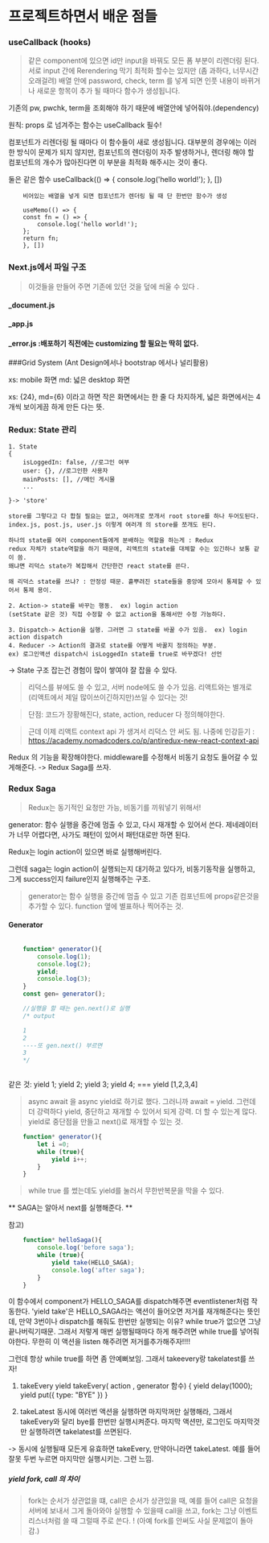 # 프로젝트하면서 배운 점들 


### useCallback (hooks)
> 같은 component에 있으면 id만 input을 바꿔도 모든 폼 부분이 리렌더링 된다. 
> 서로 input 간에 Rerendering 막기 최적화 할수는 있지만 (좀 과하다, 너무시간 오래걸려)
  배열 안에 password, check, term 를 넣게 되면 인풋 내용이 바뀌거나 새로운 항목이 추가 될 때마다 함수가 생성됩니다.

  기존의 pw, pwchk, term을 조회해야 하기 때문에 배열안에 넣어줘야.(dependency)

  원칙: props 로 넘겨주는 함수는 useCallback 필수!

  컴포넌트가 리렌더링 될 때마다 이 함수들이 새로 생성됩니다. 
  대부분의 경우에는 이러한 방식이 문제가 되지 않지만, 
  컴포넌트의 렌더링이 자주 발생하거나, 렌더링 해야 할 컴포넌트의 개수가 많아진다면 
  이 부분을 최적화 해주시는 것이 좋다. 

  둘은 같은 함수
        useCallback(() => {
        console.log('hello world!');
        }, [])

        비어있는 배열을 넣게 되면 컴포넌트가 렌더링 될 때 단 한번만 함수가 생성

        useMemo(() => {
        const fn = () => {
            console.log('hello world!');
        };
        return fn;
        }, [])
  

### Next.js에서 파일 구조

> 이것들을 만들어 주면 기존에 있던 것을 덮에 씌울 수 있다 . 

#### _document.js
#### _app.js 
#### _error.js  :배포하기 직전에는 customizing 할 필요는 딱히 없다. 


###Grid System (Ant Design에서나 bootstrap 에서나 널리활용)

xs: mobile 화면 
md: 넓은 desktop 화면 

xs: {24}, md={6} 이라고 하면 작은 화면에서는 한 줄 다 차지하게, 
넓은 화면에서는 4개씩 보이게끔 하게 만든 다는 뜻. 


### Redux: State 관리 

    1. State
    {
        isLoggedIn: false, //로그인 여부
        user: {}, //로그인한 사용자
        mainPosts: [], //메인 게시물 
        ...

    }-> 'store'

    store를 그렇다고 다 합칠 필요는 없고, 여러개로 쪼개서 root store를 하나 두어도된다. 
    index.js, post.js, user.js 이렇게 여러개 의 store를 쪼개도 된다.

    하나의 state를 여러 component들에게 분배하는 역할을 하는게 : Redux 
    redux 자체가 state역할을 하기 때문에, 리액트의 state를 대체할 수는 있긴하나 보통 같이 씀. 
    왜냐면 리덕스 state가 복잡해서 간단한건 react state를 쓴다. 

    왜 리덕스 state를 쓰냐? : 안정성 때문. 흩뿌려진 state들을 중앙에 모아서 통제할 수 있어서 통제 용이. 

    2. Action-> state를 바꾸는 행동.  ex) login action
    (setState 같은 것) 직접 수정할 수 없고 action을 통해서만 수정 가능하다. 

    3. Dispatch-> Action을 실행. 그러면 그 state를 바꿀 수가 있음.  ex) login action dispatch
    4. Reducer -> Action의 결과로 state를 어떻게 바꿀지 정의하는 부분.  
    ex) 로그인액션 dispatch시 isLoggedIn state를 true로 바꾸겠다! 선언 

-> State 구조 잡는건 경험이 많이 쌓여야 잘 잡을 수 있다. 

> 리덕스를 뷰에도 쓸 수 있고, 서버 node에도 쓸 수가 있음. 리액트와는 별개로 (리액트에서 제일 많이쓰이긴하지만)쓰일 수 있다는 것!

> 단점: 코드가 장황해진다, state, action, reducer 다 정의해야한다. 


> 근데 이제 리액트 context api 가 생겨서 리덕스 안 써도 됨. 나중에 인강듣기 : https://academy.nomadcoders.co/p/antiredux-new-react-context-api


Redux 의 기능을 확장해야한다. 
middleware를 수정해서 비동기 요청도 들어갈 수 있게해준다. 
-> Redux Saga를 쓰자. 

### Redux Saga 

> Redux는 동기적인 요청만 가능, 비동기를 끼워넣기 위해서!

generator: 함수 실행을 중간에 멈출 수 있고, 다시 재개할 수 있어서 쓴다. 
제네레이터가 너무 어렵다면, 사가도 패턴이 있어서 패턴대로만 하면 된다. 


Redux는 login action이 있으면 바로 실행해버린다.

그런데 saga는 login action이 실행되는지 대기하고 있다가, 비동기동작을 
실행하고, 그게 success인지 failure인지 실행해주는 구조. 

> generator는 함수 실행을 중간에 멈출 수 있고 기존 컴포넌트에 props같은것을 추가할 수 있다. function 옆에 별표하나 찍어주는 것.

#### Generator

```javascript

    function* generator(){
        console.log(1);
        console.log(2);
        yield;
        console.log(3);
    }
    const gen= generator();

    //실행을 할 때는 gen.next()로 실행
    /* output 

    1
    2
    ----또 gen.next() 부르면 
    3
    */
   

```
같은 것: yield 1; yield 2; yield 3; yield 4; === yield [1,2,3,4]

> async await 을 async yield로 하기로 했다. 그러니까 await = yield. 그런데 더 강력하다 yield, 중단하고 재개할 수 있어서 되게 강력. 더 할 수 있는게 많다. yield로 중단점을 만들고 next()로 재개할 수 있는 것. 

```javascript
    function* generator(){
        let i =0; 
        while (true){
            yield i++;
        }
    }
```
> while true 를 썼는데도 yield를 눌러서 무한반복문을 막을 수 있다. 


** SAGA는 알아서 next를 실행해준다. **

참고) 
```javascript
    function* helloSaga(){
        console.log('before saga');
        while (true){
            yield take(HELLO_SAGA);
            console.log('after saga');
        }
    }
```
이 함수에서 component가 HELLO_SAGA를 dispatch해주면 eventlistener처럼 작동한다. 'yield take'은 HELLO_SAGA라는 액션이 들어오면 저거를 재개해준다는 뜻인데, 만약 3번이나 dispatch를 해줘도 한번만 실행되는 이유? while true가 없으면 그냥 끝나버릭기때문. 그래서 저렇게 매번 실행될때마다 하게 해주려면 while true를 넣어줘야한다. 무한히 이 액션을 listen 해주려면 저거를추가해주자!!!!


그런데 항상 while true를 하면 좀 안예뻐보임. 
그래서 takeevery랑 takelatest를 쓰자! 

1. takeEvery 
    yield takeEvery( action , generator 함수) {
        yield delay(1000);
        yield put({
            type: "BYE"
        })
    }
    
2. takeLatest 
    동시에 여러번 액션을 실행하면 마지막꺼만 실행해라, 그래서 takeEvery와 달리 
    bye를 한번만 실행시켜준다. 마지막 액션만, 로그인도 마지막것만 실행하려면 takelatest를 쓰면된다. 

-> 동시에 실행될때 모든게 유효하면 takeEvery, 만약아니라면 takeLatest. 예를 들어 잘못 두번 누르면 마지막만 실행시키는. 그런 느낌. 


##### yield fork, call 의 차이 

> fork는 순서가 상관없을 떄, call은 순서가 상관있을 때, 예를 들어 call은 요청을 서버에 보내서 그게 돌아와야 실행할 수 있을때 call을 쓰고, fork는 그냥 이벤트 리스너처럼 쓸 때 그럴때 주로 쓴다. ! (아예 fork를 안써도 사실 문제없이 돌아감.)
